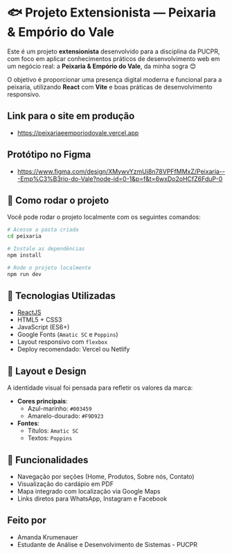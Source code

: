 # 🐟 Projeto Extensionista — Peixaria & Empório do Vale

Este é um projeto **extensionista** desenvolvido para a disciplina da PUCPR, com foco em aplicar conhecimentos práticos de desenvolvimento web em um negócio real: a **Peixaria & Empório do Vale**, da minha sogra 😊

O objetivo é proporcionar uma presença digital moderna e funcional para a peixaria, utilizando **React** com **Vite** e boas práticas de desenvolvimento responsivo.

## Link para o site em produção
- https://peixariaeemporiodovale.vercel.app

## Protótipo no Figma
- https://www.figma.com/design/XMywvYzmUi8n78VPFfMMxZ/Peixaria---Emp%C3%B3rio-do-Vale?node-id=0-1&p=f&t=6wxDo2oHCfZ6FduP-0

## 🚀 Como rodar o projeto

Você pode rodar o projeto localmente com os seguintes comandos:

```bash
# Acesse a pasta criada
cd peixaria

# Instale as dependências
npm install

# Rode o projeto localmente
npm run dev

```

## 🚀 Tecnologias Utilizadas

- [ReactJS](https://reactjs.org/)
- HTML5 + CSS3
- JavaScript (ES6+)
- Google Fonts (`Amatic SC` e `Poppins`)
- Layout responsivo com `flexbox`
- Deploy recomendado: Vercel ou Netlify

## 🎨 Layout e Design

A identidade visual foi pensada para refletir os valores da marca:

- **Cores principais**:
  - Azul-marinho: `#003459`
  - Amarelo-dourado: `#F9D923`
- **Fontes**:
  - Títulos: `Amatic SC`
  - Textos: `Poppins`

## 📸 Funcionalidades

- Navegação por seções (Home, Produtos, Sobre nós, Contato)
- Visualização do cardápio em PDF
- Mapa integrado com localização via Google Maps
- Links diretos para WhatsApp, Instagram e Facebook

## Feito por
- Amanda Krumenauer
- Estudante de Análise e Desenvolvimento de Sistemas - PUCPR